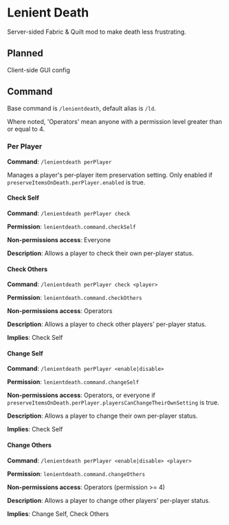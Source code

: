 # Lenient Death

Server-sided Fabric & Quilt mod to make death less frustrating.

## Planned

Client-side GUI config

## Command

Base command is `/lenientdeath`, default alias is `/ld`.

Where noted, 'Operators' mean anyone with a permission level greater than or equal to 4.

### Per Player

**Command**: `/lenientdeath perPlayer`

Manages a player's per-player item preservation setting. Only enabled if `preserveItemsOnDeath.perPlayer.enabled` is true.

#### Check Self

**Command**: `/lenientdeath perPlayer check`

**Permission**: `lenientdeath.command.checkSelf`

**Non-permissions access**: Everyone

**Description**: Allows a player to check their own per-player status.

#### Check Others

**Command**: `/lenientdeath perPlayer check <player>`

**Permission**: `lenientdeath.command.checkOthers`

**Non-permissions access**: Operators

**Description**: Allows a player to check other players' per-player status.

**Implies**: Check Self

#### Change Self

**Command**: `/lenientdeath perPlayer <enable|disable>`

**Permission**: `lenientdeath.command.changeSelf`

**Non-permissions access**: Operators, or everyone if `preserveItemsOnDeath.perPlayer.playersCanChangeTheirOwnSetting` is true.

**Description**: Allows a player to change their own per-player status.

**Implies**: Check Self

#### Change Others

**Command**: `/lenientdeath perPlayer <enable|disable> <player>`

**Permission**: `lenientdeath.command.changeOthers`

**Non-permissions access**: Operators (permission >= 4)

**Description**: Allows a player to change other players' per-player status.

**Implies**: Change Self, Check Others